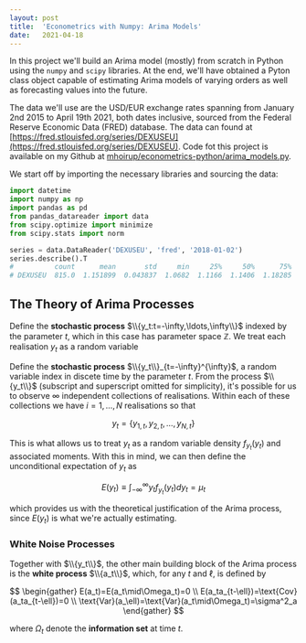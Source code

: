 ```yaml
---
layout: post
title:  'Econometrics with Numpy: Arima Models'
date:   2021-04-18
---
```


In this project we'll build an Arima model (mostly) from scratch in Python
using the `numpy` and `scipy` libraries. At the end, we'll have obtained a
Pyton class object capable of estimating Arima models of varying orders as
well as forecasting values into the future.

The data we'll use are the USD/EUR exchange rates spanning from January 2nd
2015 to April 19th 2021, both dates inclusive, sourced from the Federal
Reserve Economic Data (FRED) database. The data can found at
[https://fred.stlouisfed.org/series/DEXUSEU](https://fred.stlouisfed.org/series/DEXUSEU).
Code fot this project is available on my Github at
[mhoirup/econometrics-python/arima_models.py](https://github.com/mhoirup/econometric-projects/blob/main/econometrics-python/arima-models.py). 

We start off by importing the necessary libraries and sourcing the data:


```python
import datetime
import numpy as np
import pandas as pd
from pandas_datareader import data
from scipy.optimize import minimize
from scipy.stats import norm

series = data.DataReader('DEXUSEU', 'fred', '2018-01-02')
series.describe().T
#          count      mean       std     min     25%     50%      75%     max
# DEXUSEU  815.0  1.151899  0.043837  1.0682  1.1166  1.1406  1.18285  1.2488

```

## The Theory of Arima Processes

Define the **stochastic process** $\\{y_t:t=-\infty,\ldots,\infty\\}$
indexed by the parameter $t$, which in this case has parameter space
$\mathbb{Z}$. We treat each realisation $y_t$ as a random variable

Define the **stochastic process** $\\{y_t\\}_{t=-\infty}^{\infty}$, a
random variable index in discete time by the parameter $t$. From the
process $\\{y_t\\}$ (subscript and superscript omitted for simplicity),
it's possible for us to observe $\infty$ independent collections of
realisations. Within each of these collections we have $i=1,\ldots,N$
realisations so that

$$
    y_t=\{y_{1,t},y_{2,t},\ldots,y_{N,t}\}
$$

This is what allows us to treat $y_t$ as a random variable density
$f_{y_t}(y_t)$ and associated moments. With this in mind, we can then
define the unconditional expectation of $y_t$ as 

$$
    E(y_t)\equiv \int_{-\infty}^{\infty}y_tf_{y_t}(y_t)dy_t = \mu_t
$$

which provides us with the theoretical justification of the Arima process,
since $E(y_t)$ is what we're actually estimating.

### White Noise Processes

Together with $\\{y_t\\}$, the other main building block of the Arima
process is the **white process** $\\{a_t\\}$, which, for any $t$ and
$\ell$, is defined by

$$
    \begin{gather}
    E(a_t)=E(a_t\mid\Omega_t)=0 \\
    E(a_ta_{t-\ell})=\text{Cov}(a_ta_{t-\ell})=0 \\
    \text{Var}(a_\ell)=\text{Var}(a_t\mid\Omega_t)=\sigma^2_a 
    \end{gather}
$$

where $\Omega_t$ denote the **information set** at time $t$.   




